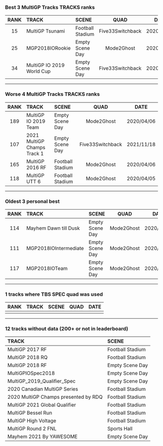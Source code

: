 ### Best 3 MultiGP Tracks TRACKS ranks
|RANK|TRACK|SCENE|QUAD|DATE|
|:---:|:---|:---|:---:|:---:|
|15|MultiGP Tsunami|Football Stadium|Five33Switchback|2020/04/11|
|25|MGP2018IORookie|Empty Scene Day|Mode2Ghost|2020/04/06|
|34|MultiGP IO 2019 World Cup|Empty Scene Day|Five33Switchback|2020/05/23|
---
### Worse 4 MultiGP Tracks TRACKS ranks
|RANK|TRACK|SCENE|QUAD|DATE|
|:---:|:---|:---|:---:|:---:|
|189|MultiGP IO 2019 Team|Empty Scene Day|Mode2Ghost|2020/04/06|
|107|2021 MultiGP Champs Track 1|Empty Scene Day|Five33Switchback|2021/11/18|
|165|MultiGP 2016 RF|Football Stadium|Mode2Ghost|2020/04/06|
|118|MultiGP UTT 6|Football Stadium|Mode2Ghost|2020/04/05|
---
### Oldest 3 personal best
|RANK|TRACK|SCENE|QUAD|DATE|
|:---:|:---|:---|:---:|:---:|
|114|Mayhem Dawn till Dusk|Empty Scene Day|Mode2Ghost|2020/04/05|
|111|MGP2018IOIntermediate|Empty Scene Day|Mode2Ghost|2020/04/05|
|117|MGP2018IOTeam|Empty Scene Day|Mode2Ghost|2020/04/05|
---
### 1 tracks where TBS SPEC quad was used
|RANK|TRACK|SCENE|QUAD|DATE|
|:---:|:---|:---|:---:|:---:|
||||||
---
### 12 tracks without data (200+ or not in leaderboard)
|TRACK|SCENE|
|:---|:---|
|MultiGP 2017 RF|Football Stadium|
|MultiGP 2018 RQ|Football Stadium|
|MultiGP 2018 RF|Empty Scene Day|
|MultiGPIOSpec2018|Empty Scene Day|
|MultiGP_2019_Qualifier_Spec|Empty Scene Day|
|2020 Canadian MultiGP Series|Football Stadium|
|2020 MultiGP Champs presented by RDQ|Football Stadium|
|MultiGP 2021 Global Qualifier|Football Stadium|
|MultiGP Bessel Run|Football Stadium|
|MultiGP High Voltage|Football Stadium|
|MultiGP Round 2 FNL|Sports Hall|
|Mayhem 2021 By YAWESOME|Empty Scene Day|
